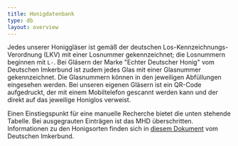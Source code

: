 ```yaml
---
title: Honigdatenbank
type: db
layout: overview
---
```


Jedes unserer Honiggläser ist gemäß der deutschen Los-Kennzeichnungs-Verordnung (LKV) mit einer Losnummer gekennzeichnet; die Losnummern beginnen mit `L-`.
Bei Gläsern der Marke "Echter Deutscher Honig" vom Deutschen Imkerbund ist zudem jedes Glas mit einer Glasnummer gekennzeichnet.
Die Glasnummern können in den jeweiligen Abfüllungen eingesehen werden.
Bei unseren eigenen Gläsern ist ein QR-Code aufgedruckt, der mit einem Mobiltelefon gescannt werden kann und der direkt auf das jeweilige Honiglos verweist.

Einen Einstiegspunkt für eine manuelle Recherche bietet die unten stehende Tabelle.
Bei ausgegrauten Einträgen ist das MHD überschritten.
Informationen zu den Honigsorten finden sich in [diesem Dokument](https://deutscherimkerbund.de/userfiles/downloads/merkblaetter/Merkblatt_3.4_Honigsorten-Bezeichnung_April_2022.pdf) vom Deutschen Imkerbund.
